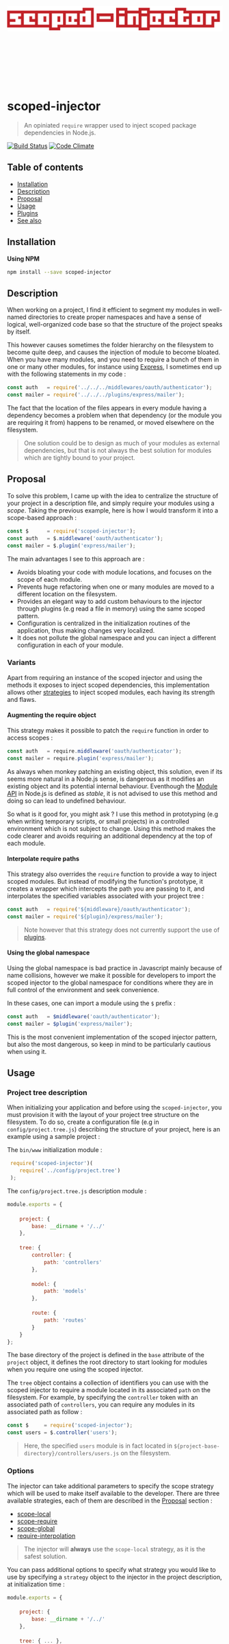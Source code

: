 <br/><br/><br/><br/><br/><br/><p align="center"><img width="600" src="https://github.com/HQarroum/scoped-injector/raw/master/docs/icon.png" /></p><br/><br/><br/><br/><br/><br/>

# scoped-injector
> An opiniated `require` wrapper used to inject scoped package dependencies in Node.js.

[![Build Status](https://travis-ci.org/HQarroum/scoped-injector.svg?branch=master)](https://travis-ci.org/HQarroum/scoped-injector) [![Code Climate](https://codeclimate.com/repos/55e34093e30ba072de0013d2/badges/acc2df5cc7f78c301ad9/gpa.svg)](https://codeclimate.com/repos/55e34093e30ba072de0013d2/feed)

## Table of contents

- [Installation](#installation)
- [Description](#description)
- [Proposal](#proposal)
- [Usage](#usage)
- [Plugins](#plugins)
- [See also](#see-also)

## Installation

**Using NPM**

```bash
npm install --save scoped-injector
```

## Description

When working on a project, I find it efficient to segment my modules in well-named directories to create proper namespaces and have a sense of logical, well-organized code base so that the structure of the project speaks by itself.

This however causes sometimes the folder hierarchy on the filesystem to become quite deep, and causes the injection of module to become bloated. When you have many modules, and you need to require a bunch of them in one or many other modules, for instance using [Express](https://expressjs.com), I sometimes end up with the following statements in my code :

```javascript
const auth   = require('../../../middlewares/oauth/authenticator');
const mailer = require('../../../plugins/express/mailer');
```

The fact that the location of the files appears in every module having a dependency becomes a problem when that dependency (or the module you are requiring it from) happens to be renamed, or moved elsewhere on the filesystem.

> One solution could be to design as much of your modules as external dependencies, but that is not always the best solution for modules which are tightly bound to your project.

## Proposal

To solve this problem, I came up with the idea to centralize the structure of your project in a description file, and simply require your modules using a *scope*. Taking the previous example, here is how I would transform it into a scope-based approach :

```javascript
const $      = require('scoped-injector');
const auth   = $.middleware('oauth/authenticator');
const mailer = $.plugin('express/mailer');
```

The main advantages I see to this approach are :

 * Avoids bloating your code with module locations, and focuses on the scope of each module.
 * Prevents huge refactoring when one or many modules are moved to a different location on the filesystem.
 * Provides an elegant way to add custom behaviours to the injector through plugins (e.g read a file in memory) using the same scoped pattern.
 * Configuration is centralized in the initialization routines of the application, thus making changes very localized.
 * It does not pollute the global namespace and you can inject a different configuration in each of your module.

### Variants

Apart from requiring an instance of the scoped injector and using the methods it exposes to inject scoped dependencies, this implementation allows other [strategies](#options) to inject scoped modules, each having its strength and flaws.

#### Augmenting the require object

This strategy makes it possible to patch the `require` function in order to access scopes :

```javascript
const auth   = require.middleware('oauth/authenticator');
const mailer = require.plugin('express/mailer');
```

As always when monkey patching an existing object, this solution, even if its seems more natural in a Node.js sense, is dangerous as it modifies an existing object and its potential internal behaviour. Eventhough the [Module API](https://nodejs.org/api/modules.html#modules_modules) in Node.js is defined as *stable*, it is not advised to use this method and doing so can lead to undefined behaviour.

So what is it good for, you might ask ? I use this method in prototyping (e.g when writing temporary scripts, or small projects) in a controlled environment which is not subject to change. Using this method makes the code clearer and avoids requiring an additional dependency at the top of each module.

#### Interpolate require paths

This strategy also overrides the `require` function to provide a way to inject scoped modules. But instead of modifying the function's prototype, it creates a wrapper which intercepts the path you are passing to it, and interpolates the specified variables associated with your project tree :

```javascript
const auth   = require('${middleware}/oauth/authenticator');
const mailer = require('${plugin}/express/mailer');
```

> Note however that this strategy does not currently support the use of [plugins](#plugins).

#### Using the global namespace

Using the global namespace is bad practice in Javascript mainly because of name collisions, however we make it possible for developers to import the scoped injector to the global namespace for conditions where they are in full control of the environment and seek convenience.

In these cases, one can import a module using the `$` prefix :

```javascript
const auth   = $middleware('oauth/authenticator');
const mailer = $plugin('express/mailer');
```

This is the most convenient implementation of the scoped injector pattern, but also the most dangerous, so keep in mind to be particularly cautious when using it.

## Usage

### Project tree description

When initializing your application and before using the `scoped-injector`, you must provision it with the layout of your project tree structure on the filesystem. To do so, create a configuration file (e.g in `config/project.tree.js`) describing the structure of your project, here is an example using a sample project :

The `bin/www` initialization module :

```javascript
 require('scoped-injector')(
    require('../config/project.tree')
 );
```

The `config/project.tree.js` description module :

```javascript
module.exports = {

    project: {
        base: __dirname + '/../'
    },

    tree: {
        controller: {
            path: 'controllers'
        },

        model: {
            path: 'models'
        },

        route: {
            path: 'routes'
        }
    }
};
```

The base directory of the project is defined in the `base` attribute of the `project` object, it defines the root directory to start looking for modules when you require one using the scoped injector.

The `tree` object contains a collection of identifiers you can use with the scoped injector to require a module located in its associated `path` on the filesystem. For example, by specifying the `controller` token with an associated path of `controllers`, you can require any modules in its associated path as follow :

```javascript
const $     = require('scoped-injector');
const users = $.controller('users');
```

> Here, the specified `users` module is in fact located in `${project-base-directory}/controllers/users.js` on the filesystem.

### Options

The injector can take additional parameters to specify the scope strategy which will be used to make itself available to the developer. There are three available strategies, each of them are described in the [Proposal](#proposal) section :

 - [scope-local](#proposal)
 - [scope-require](#patching-the-require-object)
 - [scope-global](#using-the-global-namespace)
 - [require-interpolation](#interpolate-require-paths)

 > The injector will **always** use the `scope-local` strategy, as it is the safest solution.

You can pass additional options to specify what strategy you would like to use by specifying a `strategy` object to the injector in the project description, at initialization time :

```javascript
module.exports = {

    project: {
        base: __dirname + '/../'
    },

    tree: { ... },
    
    strategy: {
        name: 'scope-global',
	parameters: {
	    prefix: '$'
	}
    }
};
```

This will cause the injector to use the `scope-global` strategy, and the identifiers defined in your project tree to be exported in the global namespace, prepended with the `$` character :

```javascript
const users = $controller('users');
```

> Each strategy can take an optional `parameters` object as an input to customize its behaviour.

## Plugins

This module comes with a plugin interface making it possible to add additional functionalities to the loader, which can then leverage the same scoped approach. This documentation will describe the built-in plugins.

### File Path Plugin

Instead of loading a module and returning the exported object, as `require` would do it, this plugin will return the absolute path of a specified module on the filesystem.

```js
const $ = require('../lib/index.js')({
  project: {
    base: __dirname + '/../'
  },
  tree: {
    controller: {
      path: 'controllers'
    }
  }
});

// The following two methods are equivalent, and will in both
// cases return the absolute path of the `users` module.
$.path.get('controllers/users');
$.path.controller('users');
```

### File Content Plugin

This plugin will read and return the content of a specified module on the filesystem.

```js
const $ = require('../lib/index.js')({
  project: {
    base: __dirname + '/../'
  },
  tree: {
    controller: {
      path: 'controllers'
    }
  }
});

// The following two methods are equivalent, and will in both
// cases return the content of the module file.
$.content.get('controllers/users');
$.content.controller('users');
```

> You can develop your own plugins, and place them into the `lib/modules` directory of this project. They will be automatically loaded at runtime.

## Additional Examples

The [examples](examples) directory contains various samples of code demonstrating how to use the scoped injector, the built-in strategies, and how to define and load your own strategy into the injector.

## See also

 - [Better local require() paths for Node.js](https://gist.github.com/branneman/8048520)
 - [Make the require in node.js to be always relative to the root folder of the project](https://stackoverflow.com/questions/10860244/how-to-make-the-require-in-node-js-to-be-always-relative-to-the-root-folder-of-t)
 - [The Node Module wrapper](https://nodejs.org/api/modules.html#modules_the_module_wrapper)
